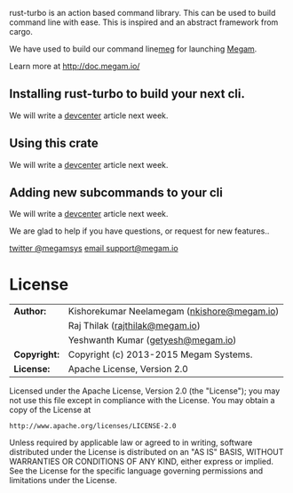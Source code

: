 rust-turbo is an action based command library. This can be used to build command line with ease.
This is inspired and an abstract framework from cargo.

We have used to build our command line[meg](https://github.com/megamsys/meg.git) for launching [Megam](https://www.megam.io).

Learn more at http://doc.megam.io/

## Installing rust-turbo to build your next cli.

We will write a [devcenter](http://devcenter.megam.io) article next week.


## Using this crate
We will write a [devcenter](http://devcenter.megam.io) article next week.



## Adding new subcommands to your cli
We will write a [devcenter](http://devcenter.megam.io) article next week.


We are glad to help if you have questions, or request for new features..

[twitter @megamsys](http://twitter.com/megamsys) [email support@megam.io](<support@megam.io>)




# License

|                      |                                          |
|:---------------------|:-----------------------------------------|
| **Author:**          | Kishorekumar Neelamegam (<nkishore@megam.io>)
|                      | Raj Thilak (<rajthilak@megam.io>)
|                      | Yeshwanth Kumar (<getyesh@megam.io>)
| **Copyright:**       | Copyright (c) 2013-2015 Megam Systems.
| **License:**         | Apache License, Version 2.0

Licensed under the Apache License, Version 2.0 (the "License");
you may not use this file except in compliance with the License.
You may obtain a copy of the License at

    http://www.apache.org/licenses/LICENSE-2.0

Unless required by applicable law or agreed to in writing, software
distributed under the License is distributed on an "AS IS" BASIS,
WITHOUT WARRANTIES OR CONDITIONS OF ANY KIND, either express or implied.
See the License for the specific language governing permissions and
limitations under the License.
